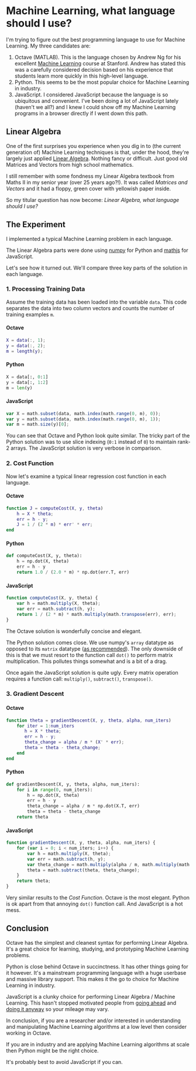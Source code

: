 # Machine Learning, what language should I use?

I'm trying to figure out the best programming language to use for Machine Learning. My three candidates are:

1. Octave (MATLAB). This is the language chosen by Andrew Ng for his excellent [Machine Learning](https://www.coursera.org/learn/machine-learning) course at Stanford. Andrew has stated this was a carefully considered decision based on his experience that students learn more quickly in this high-level language.
1. Python. This seems to be the most popular choice for Machine Learning in industry.
1. JavaScript. I considered JavaScript because the language is so ubiquitous and convenient. I've been doing a lot of JavaScript lately (haven't we all?) and I knew I could show off my Machine Learning programs in a browser directly if I went down this path.

## Linear Algebra

One of the first surprises you experience when you dig in to (the current generation of) Machine Learning techniques is that, under the hood, they're largely just applied [Linear Algebra](https://en.wikipedia.org/wiki/Linear_algebra). Nothing fancy or difficult. Just good old Matrices and Vectors from high school mathematics.

I still remember with some fondness my Linear Algebra textbook from Maths II in my senior year (over 25 years ago?!). It was called _Matrices and Vectors_ and it had a floppy, green cover with yellowish paper inside.

So my titular question has now become: _Linear Algebra, what language should I use?_

## The Experiment

I implemented a typical Machine Learning problem in each language.

The Linear Algebra parts were done using [numpy](http://www.numpy.org/) for Python and [mathjs](http://mathjs.org/) for JavaScript.

Let's see how it turned out. We'll compare three key parts of the solution in each language.

### 1. Processing Training Data

Assume the training data has been loaded into the variable `data`. This code separates the data into two column vectors and counts the number of training examples `m`.

#### Octave

```matlab
X = data(:, 1);
y = data(:, 2);
m = length(y);
```

#### Python

```python
X = data[:, 0:1]
y = data[:, 1:2]
m = len(y)
```

#### JavaScript

```javascript
var X = math.subset(data, math.index(math.range(0, m), 0));
var y = math.subset(data, math.index(math.range(0, m), 1));
var m = math.size(y)[0];
```

You can see that Octave and Python look quite similar. The tricky part of the Python solution was to use slice indexing (`0:1` instead of `0`) to maintain rank-2 arrays. The JavaScript solution is very verbose in comparison.

### 2. Cost Function

Now let's examine a typical linear regression cost function in each language.

#### Octave

```matlab
function J = computeCost(X, y, theta)
    h = X * theta;
    err = h - y;
    J = 1 / (2 * m) * err' * err;
end
```

#### Python

```python
def computeCost(X, y, theta):
    h = np.dot(X, theta)
    err = h - y
    return 1.0 / (2.0 * m) * np.dot(err.T, err)
```

#### JavaScript

```javascript
function computeCost(X, y, theta) {
    var h = math.multiply(X, theta);
    var err = math.subtract(h, y);
    return 1 / (2 * m) * math.multiply(math.transpose(err), err);
}
```

The Octave solution is wonderfully concise and elegant.

The Python solution comes close. We use numpy's `array` datatype as opposed to its `matrix` datatype ([as recommended](http://scipy.github.io/old-wiki/pages/NumPy_for_Matlab_Users#A.27array.27_or_.27matrix.27.3F_Which_should_I_use.3F)). The only downside of this is that we must resort to the function call `dot()` to perform matrix multiplication. This pollutes things somewhat and is a bit of a drag.

Once again the JavaScript solution is quite ugly. Every matrix operation requires a function call: `multiply()`, `subtract()`, `transpose()`.

### 3. Gradient Descent

#### Octave

```matlab
function theta = gradientDescent(X, y, theta, alpha, num_iters)
    for iter = 1:num_iters
	   h = X * theta;
	   err = h - y;
	   theta_change = alpha / m * (X' * err);
	   theta = theta - theta_change;
    end
end
```

#### Python

```python
def gradientDescent(X, y, theta, alpha, num_iters):
    for i in range(0, num_iters):
        h = np.dot(X, theta)
        err = h - y
        theta_change = alpha / m * np.dot(X.T, err)
        theta = theta - theta_change
    return theta
```

#### JavaScript

```javascript
function gradientDescent(X, y, theta, alpha, num_iters) {
    for (var i = 0; i < num_iters; i++) {
        var h = math.multiply(X, theta);
        var err = math.subtract(h, y);
        var theta_change = math.multiply(alpha / m, math.multiply(math.transpose(X), err));
        theta = math.subtract(theta, theta_change);
    }
    return theta;
}
```

Very similar results to the _Cost Function_. Octave is the most elegant. Python is ok apart from that annoying `dot()` function call. And JavaScript is a hot mess.

## Conclusion

Octave has the simplest and cleanest syntax for performing Linear Algebra. It's a great choice for learning, studying, and prototyping Machine Learning problems.

Python is close behind Octave in succinctness. It has other things going for it however. It's a mainstream programming language with a huge userbase and massive library support. This makes it the go to choice for Machine Learning in industry.

JavaScript is a clunky choice for performing Linear Algebra / Machine Learning. This hasn't stopped motivated people from [going ahead](https://cs.stanford.edu/people/karpathy/convnetjs/) and [doing it anyway](https://deeplearnjs.org/) so your mileage may vary.

In conclusion, if you are a researcher and/or interested in understanding and manipulating Machine Learning algorithms at a low level then consider working in Octave.

If you are in industry and are applying Machine Learning algorithms at scale then Python might be the right choice.

It's probably best to avoid JavaScript if you can.
